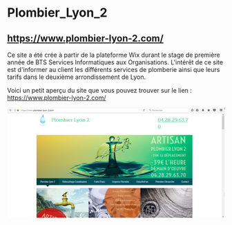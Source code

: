 # Plombier_Lyon_2 #

## https://www.plombier-lyon-2.com/ ##

Ce site a été crée à partir de la plateforme Wix durant le stage de première année de BTS Services Informatiques aux Organisations. L'intérêt de ce site est d'informer au client les différents services de plomberie ainsi que leurs tarifs dans le deuxième arrondissement de Lyon.

Voici un petit aperçu du site que vous pouvez trouver sur le lien : https://www.plombier-lyon-2.com/

![PLOMBIER1.png](https://github.com/TracyDSilva/Plombier_Lyon_2/blob/master/PLOMBIER1.PNG)
